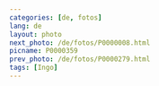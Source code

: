 ```yaml
---
categories: [de, fotos]
lang: de
layout: photo
next_photo: /de/fotos/P0000008.html
picname: P0000359
prev_photo: /de/fotos/P0000279.html
tags: [Ingo]
---
```

